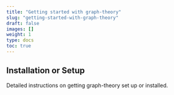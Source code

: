 ```yaml
---
title: "Getting started with graph-theory"
slug: "getting-started-with-graph-theory"
draft: false
images: []
weight: 1
type: docs
toc: true
---
```


## Installation or Setup
Detailed instructions on getting graph-theory set up or installed.

